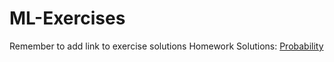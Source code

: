 # ML-Exercises

Remember to add link to exercise solutions
Homework Solutions:
[Probability](https://github.com/TartFroYo/ML-Exercises/blob/main/MLProbabilityExercise.ipynb)
